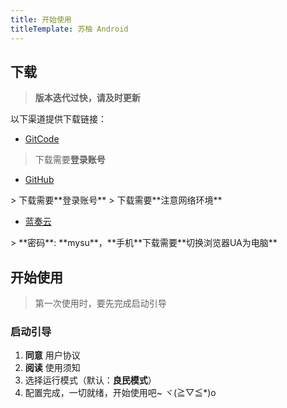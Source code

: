 ```yaml
---
title: 开始使用
titleTemplate: 苏柚 Android
---
```


## 下载

> **版本迭代过快，请及时更新**

以下渠道提供下载链接：

- [GitCode](https://gitcode.com/OutOfMemories-WorkGroup/SUU)
<Linkcard url="https://gitcode.com/OutOfMemories-WorkGroup/SUU" title="GitCode" description="苏柚的 GitCode 页面" logo="https://raw.gitcode.com/YumeYuka/pic/raw/main/20250519213318104.png"/>


> 下载需要**登录账号**

- [GitHub](https://github.com/YumeYuka/SUU-Nyanya)
<Linkcard url="https://github.com/YumeYuka/SUU-Nyanya" title="GitHub" description="苏柚的 GitHub 页面" logo="https://raw.gitcode.com/YumeYuka/pic/raw/main/20250519213318190.png"/>
> 下载需要**登录账号**
> 下载需要**注意网络环境**

- [蓝奏云](https://ling-yi2333.lanzouw.com/b00176w8ef)
<Linkcard url="https://ling-yi2333.lanzouw.com/b00176w8ef" title="蓝奏云" description="苏柚的蓝奏云页面" logo="https://raw.gitcode.com/YumeYuka/pic/raw/main/20250519213318280.png"/>
> **密码**: **mysu**，**手机**下载需要**切换浏览器UA为电脑**

## 开始使用

> 第一次使用时，要先完成启动引导

### 启动引导

1. **同意** 用户协议
2. **阅读** 使用须知
3. 选择运行模式（默认：**良民模式**）
4. 配置完成，一切就绪，开始使用吧~ ヾ(≧▽≦*)o
